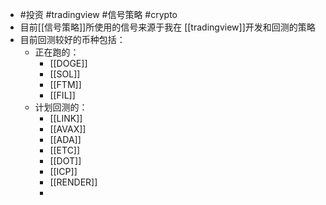 - #投资 #tradingview #信号策略 #crypto
- 目前[[信号策略]]所使用的信号来源于我在 [[tradingview]]开发和回测的策略
- 目前回测较好的币种包括：
	- 正在跑的：
		- [[DOGE]]
		- [[SOL]]
		- [[FTM]]
		- [[FIL]]
	- 计划回测的：
		- [[LINK]]
		- [[AVAX]]
		- [[ADA]]
		- [[ETC]]
		- [[DOT]]
		- [[ICP]]
		- [[RENDER]]
		-
